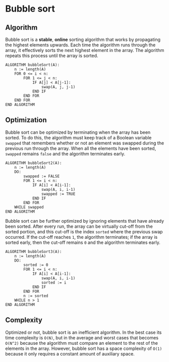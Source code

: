# Bubble sort

## Algorithm
Bubble sort is a **stable**, **online** sorting algorithm that works by propagating the highest elements upwards. Each time the algorithm runs through the array, it effectively sorts the next highest element in the array. The algorithm repeats this process until the array is sorted.
```
ALGORITHM bubbleSort(A):
    n := length(A)
    FOR 0 <= i < n:
        FOR 1 <= j < n:
            IF A[j] < A[j-1]:
                swap(A, j, j-1)
            END IF
        END FOR
    END FOR
END ALGORITHM
```

## Optimization
Bubble sort can be optimized by terminating when the array has been sorted. To do this, the algorithm must keep track of a Boolean variable `swapped` that remembers whether or not an element was swapped during the previous run through the array. When all the elements have been sorted, `swapped` remains `false` and the algorithm terminates early.
```
ALGORITHM bubbleSort2(A):
    n := length(A)
    DO:
        swapped := FALSE
        FOR 1 <= i < n:
            IF A[i] < A[i-1]:
                swap(A, i, i-1)
                swapped := TRUE
            END IF
        END FOR
    WHILE swapped
END ALGORITHM
```
Bubble sort can be further optimized by ignoring elements that have already been sorted. After every run, the array can be virtually cut-off from the sorted portion, and this cut-off is the index `sorted` where the previous swap occurred. If the cut-off reaches `1`, the algorithm terminates; if the array is sorted early, then the cut-off remains `0` and the algorithm terminates early.
```
ALGORITHM bubbleSort3(A):
    n := length(A)
    DO:
        sorted := 0
        FOR 1 <= i < n:
            IF A[i] < A[i-1]:
                swap(A, i, i-1)
                sorted := i
            END IF
        END FOR
        n := sorted
    WHILE n > 1
END ALGORITHM
```

## Complexity
Optimized or not, bubble sort is an inefficient algorithm. In the best case its time complexity is `O(N)`, but in the average and worst cases that becomes `O(N^2)` because the algorithm must compare an element to the rest of the elements in the array. However, bubble sort has a space complexity of `O(1)` because it only requires a constant amount of auxiliary space.
